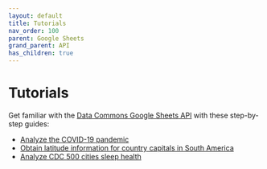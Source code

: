 ```yaml
---
layout: default
title: Tutorials
nav_order: 100
parent: Google Sheets
grand_parent: API
has_children: true
---
```


# Tutorials

Get familiar with the [Data Commons Google Sheets API](..) with these step-by-step guides:

-   [Analyze the COVID-19 pandemic](sheets_covid.html)
-   [Obtain latitude information for country capitals in South America](sheets_latitude.html)
-   [Analyze CDC 500 cities sleep health](sheets_sleep.html)